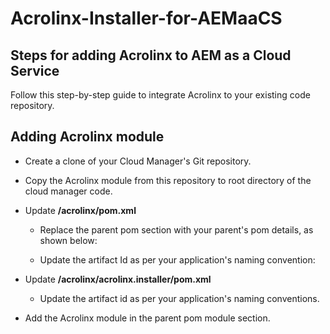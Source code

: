 # Acrolinx-Installer-for-AEMaaCS

## Steps for adding Acrolinx to AEM as a Cloud Service

Follow this step-by-step guide to integrate Acrolinx to your existing code repository.

## Adding Acrolinx module

- Create a clone of your Cloud Manager&#39;s Git repository.
- Copy the Acrolinx module from this repository to root directory of the cloud manager code.
- Update  **/acrolinx/pom.xml**

  - Replace the parent pom section with your parent&#39;s pom details, as shown below:

  - Update the artifact Id as per your application&#39;s naming convention:

- Update  **/acrolinx/acrolinx.installer/pom.xml**

  - Update the artifact id as per your application&#39;s naming conventions.

- Add the Acrolinx module in the parent pom module section.
